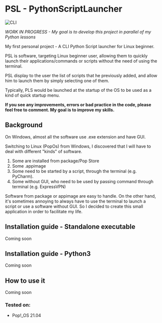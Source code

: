 # PSL - PythonScriptLauncher

![CLI](https://raw.githubusercontent.com/zellko/PSL-PythonScriptLauncher/main/Documentation/cli.png)

_WORK IN PROGRESS - My goal is to develop this project in parallel of my Python lessons_

My first personal project - A CLI Python Script launcher for Linux beginner.

PSL is software, targeting Linux beginner user, allowing them to quickly launch their applications/commands or scripts without the need of using the terminal.

PSL display to the user the list of scripts that he previously added, and allow him to launch them by simply selecting one of them.

Typically, PLS would be launched at the startup of the OS to be used as a kind of quick startup menu.

**If you see any improvements, errors or bad practice in the code, please feel free to comment. My goal is to improve my skills.**

## Background
On Windows, almost all the software use .exe extension and have GUI. 

Switching to Linux (PopOs) from Windows, I discovered that I will have to deal with different "kinds" of software.

1. Some are installed from package/Pop Store
2. Some .appimage
3. Some need to be started by a script, through the terminal (e.g. PyCharm).
4. Some without GUI, who need to be used by passing command through terminal (e.g. ExpressVPN)

Software from package or appimage are easy to handle. On the other hand, it's sometimes annoying to always have to use the terminal to launch a script or use a software without GUI. So I decided to create this small application in order to facilitate my life.

## Installation guide - Standalone executable
Coming soon

## Installation guide - Python3
Coming soon

## How to use it
Coming soon

### Tested on:
- Pop!_OS 21.04


